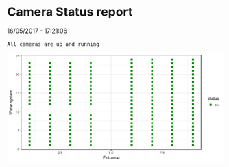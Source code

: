 Camera Status report
================
16/05/2017 - 17:21:06

    All cameras are up and running

![](camreport_files/figure-markdown_github/unnamed-chunk-2-1.png)

